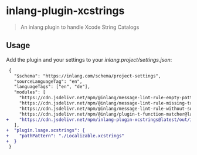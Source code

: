 # inlang-plugin-xcstrings

> An inlang plugin to handle Xcode String Catalogs

## Usage

Add the plugin and your settings to your _inlang.project/settings.json_:

```diff
 {
   "$schema": "https://inlang.com/schema/project-settings",
   "sourceLanguageTag": "en",
   "languageTags": ["en", "de"],
   "modules": [
     "https://cdn.jsdelivr.net/npm/@inlang/message-lint-rule-empty-pattern@latest/dist/index.js",
     "https://cdn.jsdelivr.net/npm/@inlang/message-lint-rule-missing-translation@latest/dist/index.js",
     "https://cdn.jsdelivr.net/npm/@inlang/message-lint-rule-without-source@latest/dist/index.js",
     "https://cdn.jsdelivr.net/npm/@inlang/plugin-t-function-matcher@latest/dist/index.js",
+    "https://cdn.jsdelivr.net/npm/inlang-plugin-xcstrings@latest/out/index.js"
   ],
+  "plugin.lsage.xcstrings": {
+    "pathPattern": "./Localizable.xcstrings"
+  }
 }

```
